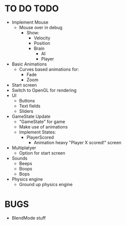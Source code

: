 # TO DO TODO

* Implement Mouse
    * Mouse over in debug 
        * Show:
            * Velocity
            * Position
            * Brain
                * AI
                * Player
* Basic Animations
    * Curves based animations for:
        * Fade
        * Zoom 
* Start screen
* Switch to OpenGL for rendering
* UI
    * Buttons
    * Text fields
    * Sliders
* GameState Update
    * "GameState" for game
    * Make use of animations 
    * Implement States:
        * PlayerScored
            * Animation heavy "Player X scored!" screen
* Multiplatyer
    * Option for start screen
* Sounds 
    * Beeps
    * Boops
    * Bops
* Physics engine
    * Ground up physics engine    

# BUGS

* BlendMode stuff